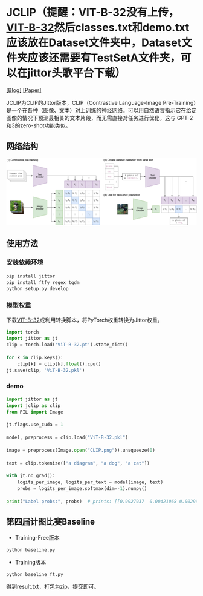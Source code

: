 # JCLIP（提醒：VIT-B-32没有上传，[VIT-B-32](https://github.com/uyzhang/JCLIP/releases/tag/%E6%9D%83%E9%87%8D)然后classes.txt和demo.txt应该放在Dataset文件夹中，Dataset文件夹应该还需要有TestSetA文件夹，可以在jittor头歌平台下载）

[[Blog]](https://openai.com/blog/clip/) [[Paper]](https://arxiv.org/abs/2103.00020)


JCLIP为CLIP的Jittor版本，CLIP（Contrastive Language-Image Pre-Training）是一个在各种（图像、文本）对上训练的神经网络。可以用自然语言指示它在给定图像的情况下预测最相关的文本片段，而无需直接对任务进行优化，这与 GPT-2和3的zero-shot功能类似。


## 网络结构

![CLIP](CLIP.png)


## 使用方法

### 安装依赖环境
```bash
pip install jittor
pip install ftfy regex tqdm
python setup.py develop
```

### 模型权重

下载[VIT-B-32](https://github.com/uyzhang/JCLIP/releases/tag/%E6%9D%83%E9%87%8D)或利用转换脚本，将PyTorch权重转换为Jittor权重。

```python
import torch
import jittor as jt
clip = torch.load('ViT-B-32.pt').state_dict()

for k in clip.keys():
    clip[k] = clip[k].float().cpu()
jt.save(clip, 'ViT-B-32.pkl')
```


### demo
```python
import jittor as jt
import jclip as clip
from PIL import Image

jt.flags.use_cuda = 1

model, preprocess = clip.load("ViT-B-32.pkl")

image = preprocess(Image.open("CLIP.png")).unsqueeze(0)

text = clip.tokenize(["a diagram", "a dog", "a cat"])

with jt.no_grad():
    logits_per_image, logits_per_text = model(image, text)
    probs = logits_per_image.softmax(dim=-1).numpy()

print("Label probs:", probs)  # prints: [[0.9927937  0.00421068 0.00299572]]
```


## 第四届计图比赛Baseline
- Training-Free版本
```bash
python baseline.py
```
- Training版本
```bash
python baseline_ft.py
```

得到result.txt，打包为zip，提交即可。
